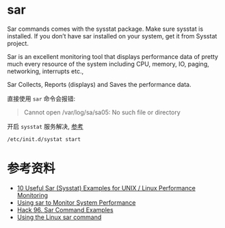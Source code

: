 <!-- title : sar -->

# sar #

Sar commands comes with the sysstat package. Make sure sysstat is installed. If you don’t have sar installed on your system, get it from Sysstat project.

Sar is an excellent monitoring tool that displays performance data of pretty much every resource of the system including CPU, memory, IO, paging, networking, interrupts etc.,

Sar Collects, Reports (displays) and Saves the performance data.


直接使用 `sar` 命令会报错:

> Cannot open /var/log/sa/sa05: No such file or directory

开启 `sysstat` 服务解决, [参考](http://forums.gentoo.org/viewtopic-t-641960-view-next.html?sid=fd20b938e3904492b2f865039f250625)

	/etc/init.d/systat start




# 参考资料 #

* [10 Useful Sar (Sysstat) Examples for UNIX / Linux Performance Monitoring](http://www.thegeekstuff.com/2011/03/sar-examples/)
* [Using sar to Monitor System Performance](http://www.hosting.com/support/linux/using-sar-to-monitor-system-performance)
* [Hack 96. Sar Command Examples](http://linux.101hacks.com/monitoring-performance/sar-command-examples/)
* [Using the Linux sar command](http://www.inmotionhosting.com/support/website/general-server-setup/using-the-linux-sar-command)
